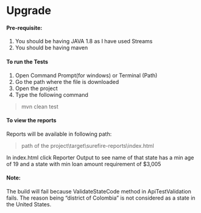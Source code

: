 # Upgrade

#### Pre-requisite:
1.	You should be having JAVA 1.8 as I have used Streams
2.	You should be having maven

#### To run the Tests
1. Open Command Prompt(for windows) or Terminal (Path) 
2. Go the path where the file is downloaded
3. Open the project
4. Type the following command
>mvn clean test


#### To view the reports
Reports will be available in following path:
>path of the project\target\surefire-reports\index.html

In index.html click Reporter Output to see name of that state has a min age of 19 and a state with min loan amount requirement of $3,005


#### Note:
The build will fail because ValidateStateCode method in ApiTestValidation fails. 
The reason being “district of Colombia” is not considered as a state in the United States. 
